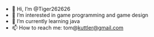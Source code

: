 - 👋 Hi, I’m @Tiger262626
- 👀 I’m interested in game programming and game design
- 🌱 I’m currently learning java
- 📫 How to reach me: tom@kuttler@gmail.com

<!---
Tiger262626/Tiger262626 is a ✨ special ✨ repository because its `README.md` (this file) appears on your GitHub profile.
You can click the Preview link to take a look at your changes.
--->
